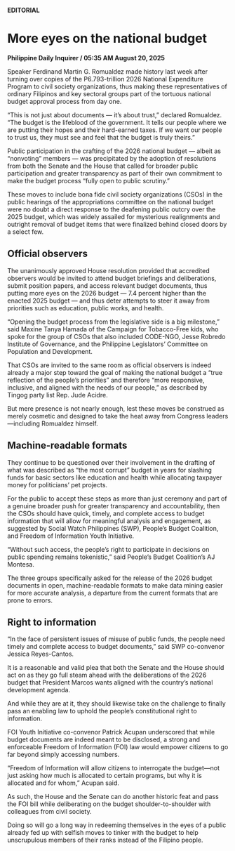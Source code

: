 **EDITORIAL**

# More eyes on the national budget

****Philippine Daily Inquirer / 05:35 AM August 20, 2025****

Speaker Ferdinand Martin G. Romualdez made history last week after turning over copies of the P6.793-trillion 2026 National Expenditure Program to civil society organizations, thus making these representatives of ordinary Filipinos and key sectoral groups part of the tortuous national budget approval process from day one.

“This is not just about documents — it’s about trust,” declared Romualdez. “The budget is the lifeblood of the government. It tells our people where we are putting their hopes and their hard-earned taxes. If we want our people to trust us, they must see and feel that the budget is truly theirs.”

Public participation in the crafting of the 2026 national budget — albeit as “nonvoting” members — was precipitated by the adoption of resolutions from both the Senate and the House that called for broader public participation and greater transparency as part of their own commitment to make the budget process “fully open to public scrutiny.”

These moves to include bona fide civil society organizations (CSOs) in the public hearings of the appropriations committee on the national budget were no doubt a direct response to the deafening public outcry over the 2025 budget, which was widely assailed for mysterious realignments and outright removal of budget items that were finalized behind closed doors by a select few.

## Official observers

The unanimously approved House resolution provided that accredited observers would be invited to attend budget briefings and deliberations, submit position papers, and access relevant budget documents, thus putting more eyes on the 2026 budget — 7.4 percent higher than the enacted 2025 budget — and thus deter attempts to steer it away from priorities such as education, public works, and health.

“Opening the budget process from the legislative side is a big milestone,” said Maxine Tanya Hamada of the Campaign for Tobacco-Free kids, who spoke for the group of CSOs that also included CODE-NGO, Jesse Robredo Institute of Governance, and the Philippine Legislators’ Committee on Population and Development.

That CSOs are invited to the same room as official observers is indeed already a major step toward the goal of making the national budget a “true reflection of the people’s priorities” and therefore “more responsive, inclusive, and aligned with the needs of our people,” as described by Tingog party list Rep. Jude Acidre.

But mere presence is not nearly enough, lest these moves be construed as merely cosmetic and designed to take the heat away from Congress leaders—including Romualdez himself.

## Machine-readable formats

They continue to be questioned over their involvement in the drafting of what was described as “the most corrupt” budget in years for slashing funds for basic sectors like education and health while allocating taxpayer money for politicians’ pet projects.

For the public to accept these steps as more than just ceremony and part of a genuine broader push for greater transparency and accountability, then the CSOs should have quick, timely, and complete access to budget information that will allow for meaningful analysis and engagement, as suggested by Social Watch Philippines (SWP), People’s Budget Coalition, and Freedom of Information Youth Initiative.

“Without such access, the people’s right to participate in decisions on public spending remains tokenistic,” said People’s Budget Coalition’s AJ Montesa.

The three groups specifically asked for the release of the 2026 budget documents in open, machine-readable formats to make data mining easier for more accurate analysis, a departure from the current formats that are prone to errors.

## Right to information

“In the face of persistent issues of misuse of public funds, the people need timely and complete access to budget documents,” said SWP co-convenor Jessica Reyes-Cantos.

It is a reasonable and valid plea that both the Senate and the House should act on as they go full steam ahead with the deliberations of the 2026 budget that President Marcos wants aligned with the country’s national development agenda.

And while they are at it, they should likewise take on the challenge to finally pass an enabling law to uphold the people’s constitutional right to information.

FOI Youth Initiative co-convenor Patrick Acupan underscored that while budget documents are indeed meant to be disclosed, a strong and enforceable Freedom of Information (FOI) law would empower citizens to go far beyond simply accessing numbers.

“Freedom of Information will allow citizens to interrogate the budget—not just asking how much is allocated to certain programs, but why it is allocated and for whom,” Acupan said.

As such, the House and the Senate can do another historic feat and pass the FOI bill while deliberating on the budget shoulder-to-shoulder with colleagues from civil society.

Doing so will go a long way in redeeming themselves in the eyes of a public already fed up with selfish moves to tinker with the budget to help unscrupulous members of their ranks instead of the Filipino people.